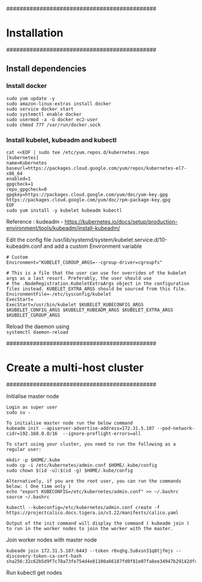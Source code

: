 #############################################
# Installation
#############################################

## Install dependencies

### Install docker
```
sudo yum update -y
sudo amazon-linux-extras install docker
sudo service docker start
sudo systemctl enable docker
sudo usermod -a -G docker ec2-user
sudo chmod 777 /var/run/docker.sock
```
### Install kubelet, kubeadm and kubectl

```    
cat <<EOF | sudo tee /etc/yum.repos.d/kubernetes.repo
[kubernetes]
name=Kubernetes
baseurl=https://packages.cloud.google.com/yum/repos/kubernetes-el7-x86_64
enabled=1
gpgcheck=1
repo_gpgcheck=0
gpgkey=https://packages.cloud.google.com/yum/doc/yum-key.gpg https://packages.cloud.google.com/yum/doc/rpm-package-key.gpg
EOF
sudo yum install -y kubelet kubeadm kubectl
```
Reference :
kudeadm -
https://kubernetes.io/docs/setup/production-environment/tools/kubeadm/install-kubeadm/
    
Edit the config file /usr/lib/systemd/system/kubelet.service.d/10-kubeadm.conf and add a custom Environment variable

```
# Custom
Environment="KUBELET_CGROUP_ARGS=--cgroup-driver=cgroupfs"

# This is a file that the user can use for overrides of the kubelet args as a last resort. Preferably, the user should use
# the .NodeRegistration.KubeletExtraArgs object in the configuration files instead. KUBELET_EXTRA_ARGS should be sourced from this file.
EnvironmentFile=-/etc/sysconfig/kubelet
ExecStart=
ExecStart=/usr/bin/kubelet $KUBELET_KUBECONFIG_ARGS $KUBELET_CONFIG_ARGS $KUBELET_KUBEADM_ARGS $KUBELET_EXTRA_ARGS $KUBELET_CGROUP_ARGS
```

Reload the daemon using <br/>
```systemctl daemon-reload```

#############################################
# Create a multi-host cluster
#############################################

Initialise master node

    Login as super user
    sudo su -
    
    To initialise master node run the below command
    kubeadm init --apiserver-advertise-address=172.31.5.107 --pod-network-cidr=192.168.0.0/16  --ignore-preflight-errors=all

    To start using your cluster, you need to run the following as a regular user:

    mkdir -p $HOME/.kube
    sudo cp -i /etc/kubernetes/admin.conf $HOME/.kube/config
    sudo chown $(id -u):$(id -g) $HOME/.kube/config

    Alternatively, if you are the root user, you can run the commands below: ( One time only )
    echo "export KUBECONFIG=/etc/kubernetes/admin.conf" >> ~/.bashrc
    source ~/.bashrc

    kubectl --kubeconfig=/etc/kubernetes/admin.conf create -f https://projectcalico.docs.tigera.io/v3.22/manifests/calico.yaml

    Output of the init command will display the command ( kubeadm join ) to run in the worker nodes to join the worker with the master.

Join worker nodes with master node

    kubeadm join 172.31.5.107:6443 --token r0xqhg.5u8xsn31q8tjfmjs --discovery-token-ca-cert-hash sha256:32c62b5d9f7c78a73fe754d4e81100a66187fd0f81e07fa8ee34947b29142dfc

Run 
    kubectl get nodes
